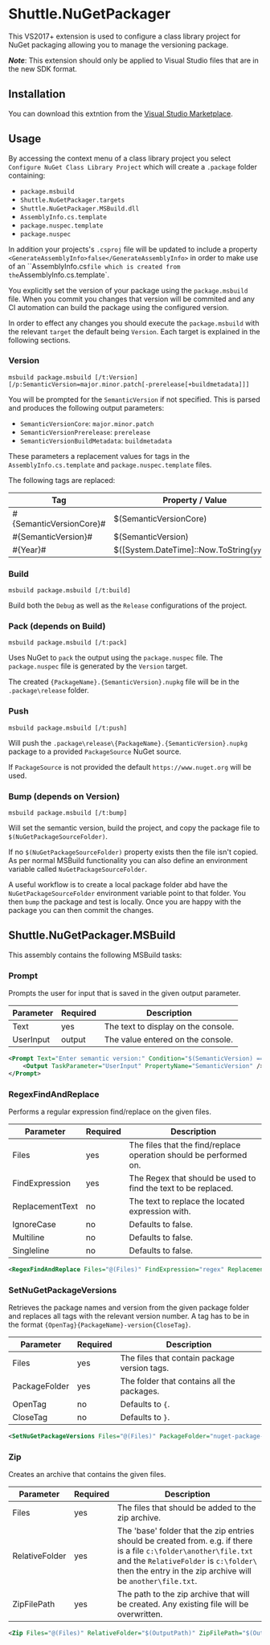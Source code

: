 # Shuttle.NuGetPackager

This VS2017+ extension is used to configure a class library project for NuGet packaging allowing you to manage the versioning package.

***Note***: This extension should only be applied to Visual Studio files that are in the new SDK format.

## Installation

You can download this extntion from the [Visual Studio Marketplace](https://marketplace.visualstudio.com/items?itemName=Shuttle.NuGetPackager).

## Usage

By accessing the context menu of a class library project you select `Configure NuGet Class Library Project` which will create a `.package` folder containing:

- `package.msbuild`
- `Shuttle.NuGetPackager.targets`
- `Shuttle.NuGetPackager.MSBuild.dll`
- `AssemblyInfo.cs.template`
- `package.nuspec.template`
- `package.nuspec`

In addition your projects's `.csproj` file will be updated to include a property `<GenerateAssemblyInfo>false</GenerateAssemblyInfo>` in order to make use of an ``AssemblyInfo.cs` file which is created from the `AssemblyInfo.cs.template`.

You explicitly set the version of your package using the `package.msbuild` file.  When you commit you changes that version will be commited and any CI automation can build the package using the configured version.

In order to effect any changes you should execute the `package.msbuild` with the relevant `target` the default being `Version`.  Each target is explained in the following sections.

### Version

```
msbuild package.msbuild [/t:Version] [/p:SemanticVersion=major.minor.patch[-prerelease[+buildmetadata]]]
```

You will be prompted for the `SemanticVersion` if not specified.  This is parsed and produces the following output parameters:

- `SemanticVersionCore`: `major.minor.patch`
- `SemanticVersionPrerelease`: `prerelease`
- `SemanticVersionBuildMetadata`: `buildmetadata`

These parameters a replacement values for tags in the `AssemblyInfo.cs.template` and `package.nuspec.template` files.

The following tags are replaced:

| Tag | Property / Value |
| --- | --- |
| #{SemanticVersionCore}# | $(SemanticVersionCore) |
| #{SemanticVersion}# | $(SemanticVersion) |
| #{Year}# | $([System.DateTime]::Now.ToString(`yyyy`)) |

### Build

```
msbuild package.msbuild [/t:build]
```

Build both the `Debug` as well as the `Release` configurations of the project.

### Pack (depends on Build)

```
msbuild package.msbuild [/t:pack]
```

Uses NuGet to `pack` the output using the `package.nuspec` file.  The `package.nuspec` file is generated by the `Version` target. 

The created `{PackageName}.{SemanticVersion}.nupkg` file will be in the `.package\release` folder.

### Push

```
msbuild package.msbuild [/t:push]
```

Will push the `.package\release\{PackageName}.{SemanticVersion}.nupkg` package to a provided `PackageSource` NuGet source.

If `PackageSource` is not provided the default `https://www.nuget.org` will be used.

### Bump (depends on Version)

```
msbuild package.msbuild [/t:bump] 
```

Will set the semantic version, build the project, and copy the package file to `$(NuGetPackageSourceFolder)`.

If no `$(NuGetPackageSourceFolder)` property exists then the file isn't copied.  As per normal MSBuild functionality you can also define an environment variable called `NuGetPackageSourceFolder`.

A useful workflow is to create a local package folder abd have the `NuGetPackageSourceFolder` environment variable point to that folder.  You then `bump` the package and test is locally.  Once you are happy with the package you can then commit the changes.

###

## Shuttle.NuGetPackager.MSBuild

This assembly contains the following MSBuild tasks:

### Prompt

Prompts the user for input that is saved in the given output parameter.

| Parameter | Required | Description |
| --- | --- | --- |
| Text | yes | The text to display on the console. |
| UserInput | output | The value entered on the console. |

``` xml
<Prompt Text="Enter semantic version:" Condition="$(SemanticVersion) == ''">
	<Output TaskParameter="UserInput" PropertyName="SemanticVersion" />
</Prompt>
```

### RegexFindAndReplace

Performs a regular expression find/replace on the given files.

| Parameter | Required | Description |
| --- | --- | --- |
| Files | yes | The files that the find/replace operation should be performed on. |
| FindExpression | yes | The Regex that should be used to find the text to be replaced. |
| ReplacementText | no | The text to replace the located expression with. |
| IgnoreCase | no | Defaults to false. |
| Multiline | no | Defaults to false. |
| Singleline | no | Defaults to false. |

``` xml
<RegexFindAndReplace Files="@(Files)" FindExpression="regex" ReplacementText="new-text" />
```

### SetNuGetPackageVersions

Retrieves the package names and version from the given package folder and replaces all tags with the relevant version number. A tag has to be in the format `{OpenTag}{PackageName}-version{CloseTag}`.

| Parameter | Required | Description |
| --- | --- | --- |
| Files | yes | The files that contain package version tags. |
| PackageFolder | yes | The folder that contains all the packages. |
| OpenTag | no | Defaults to `{`. |
| CloseTag | no | Defaults to `}`. |

``` xml
<SetNuGetPackageVersions Files="@(Files)" PackageFolder="nuget-package-folder" />
```

### Zip

Creates an archive that contains the given files.

| Parameter | Required | Description |
| --- | --- | --- |
| Files | yes | The files that should be added to the zip archive. |
| RelativeFolder | yes | The 'base' folder that the zip entries should be created from.  e.g. if there is a file `c:\folder\another\file.txt` and the `RelativeFolder` is `c:\folder\` then the entry in the zip archive will be `another\file.txt`.	 |
| ZipFilePath | yes | The path to the zip archive that will be created.  Any existing file will be overwritten. |

``` xml
<Zip Files="@(Files)" RelativeFolder="$(OutputPath)" ZipFilePath="$(OutputPath).zip" />
```
